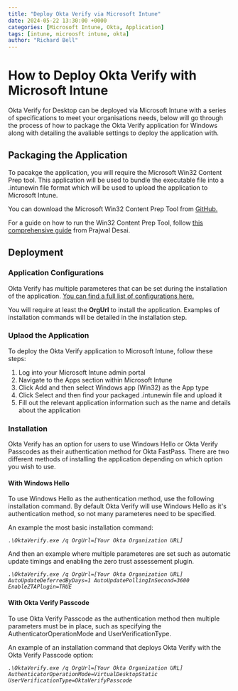 ```yaml
---
title: "Deploy Okta Verify via Microsoft Intune"
date: 2024-05-22 13:30:00 +0000
categories: [Microsoft Intune, Okta, Application]
tags: [intune, microosft intune, okta]
author: "Richard Bell"
---
```


# How to Deploy Okta Verify with Microsoft Intune
Okta Verify for Desktop can be deployed via Microsoft Intune with a series of specifications to meet your organisations needs, below will go through the process of how to package the Okta Verify application for Windows along with detailing the avaliable settings to deploy the application with.

## Packaging the Application
To pacakge the application, you will require the Microsoft Win32 Content Prep tool. This application will be used to bundle the executable file into a .intunewin file format which will be used to upload the application to Microsoft Intune.

You can download the Microsoft Win32 Content Prep Tool from [GitHub.](https://github.com/Microsoft/Microsoft-Win32-Content-Prep-Tool)

For a guide on how to run the Win32 Content Prep Tool, follow [this comprehensive guide](https://www.prajwaldesai.com/deploy-win32-apps-with-intune/) from Prajwal Desai.

## Deployment
### Application Configurations
Okta Verify has multiple parameteres that can be set during the installation of the application. [You can find a full list of configurations here.](https://help.okta.com/oie/en-us/content/topics/identity-engine/devices/managed-app-configs-win.htm)

You will require at least the **OrgUrl** to install the application. Examples of installation commands will be detailed in the installation step.

### Uplaod the Application
To deploy the Okta Verify application to Microsoft Intune, follow these steps:
1. Log into your Microsoft Intune admin portal
2. Navigate to the Apps section within Microsoft Intune
3. Click Add and then select Windows app (Win32) as the App type
4. Click Select and then find your packaged .intunewin file and upload it
5. Fill out the relevant application information such as the name and details about the application

### Installation
Okta Verify has an option for users to use Windows Hello or Okta Verify Passcodes as their authentication method for Okta FastPass. There are two different methods of installing the application depending on which option you wish to use.

#### With Windows Hello
To use Windows Hello as the authentication method, use the following installation command. By default Okta Verify will use Windows Hello as it's authentication method, so not many parameteres need to be specified.

An example the most basic installation command:

*`.\OktaVerify.exe /q OrgUrl=[Your Okta Organization URL]`*

And then an example where multiple parameteres are set such as automatic update timings and enabling the zero trust assessement plugin.

*`.\OktaVerify.exe /q OrgUrl=[Your Okta Organization URL] AutoUpdateDeferredByDays=1 AutoUpdatePollingInSecond=3600 EnableZTAPlugin=TRUE`*

#### With Okta Verify Passcode
To use Okta Verify Passcode as the authentication method then multiple parameters must be in place, such as specifying the AuthenticatorOperationMode and UserVerificationType.

An example of an installation command that deploys Okta Verify with the Okta Verify Passcode option:

*`.\OktaVerify.exe /q OrgUrl=[Your Okta Organization URL] AuthenticatorOperationMode=VirtualDesktopStatic UserVerificationType=OktaVerifyPasscode`*